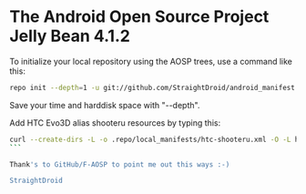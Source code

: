 The Android Open Source Project Jelly Bean 4.1.2
==============================================

To initialize your local repository using the AOSP trees, use a command like this:
````bash
repo init --depth=1 -u git://github.com/StraightDroid/android_manifest.git -b aosp-4.1.2
````
Save your time and harddisk space with "--depth".

Add HTC Evo3D alias shooteru resources by typing this:
````bash
curl --create-dirs -L -o .repo/local_manifests/htc-shooteru.xml -O -L https://raw.githubusercontent.com/StraightDroid/android_manifest/aosp-4.1.2/htc-shooteru.xml
```

Thank's to GitHub/F-AOSP to point me out this ways :-)

StraightDroid
